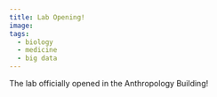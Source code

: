 ```yaml
---
title: Lab Opening!
image: 
tags:
  - biology
  - medicine
  - big data
---
```


The lab officially opened in the Anthropology Building!
